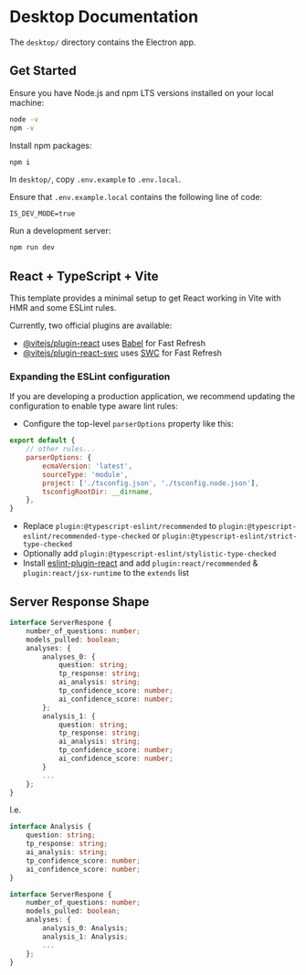 # Desktop Documentation

The `desktop/` directory contains the Electron app.

## Get Started

Ensure you have Node.js and npm LTS versions installed on your local machine:

```sh
node -v
npm -v
```

Install npm packages:

```sh
npm i
```

In `desktop/`, copy `.env.example` to `.env.local`.

Ensure that `.env.example.local` contains the following line of code:

```dotenv
IS_DEV_MODE=true
```

Run a development server:

```sh
npm run dev
```

## React + TypeScript + Vite

This template provides a minimal setup to get React working in Vite with HMR and some ESLint rules.

Currently, two official plugins are available:

- [@vitejs/plugin-react](https://github.com/vitejs/vite-plugin-react/blob/main/packages/plugin-react/README.md) uses [Babel](https://babeljs.io/) for Fast Refresh
- [@vitejs/plugin-react-swc](https://github.com/vitejs/vite-plugin-react-swc) uses [SWC](https://swc.rs/) for Fast Refresh

### Expanding the ESLint configuration

If you are developing a production application, we recommend updating the configuration to enable type aware lint rules:

- Configure the top-level `parserOptions` property like this:

```js
export default {
    // other rules...
    parserOptions: {
        ecmaVersion: 'latest',
        sourceType: 'module',
        project: ['./tsconfig.json', './tsconfig.node.json'],
        tsconfigRootDir: __dirname,
    },
}
```

- Replace `plugin:@typescript-eslint/recommended` to `plugin:@typescript-eslint/recommended-type-checked` or `plugin:@typescript-eslint/strict-type-checked`
- Optionally add `plugin:@typescript-eslint/stylistic-type-checked`
- Install [eslint-plugin-react](https://github.com/jsx-eslint/eslint-plugin-react) and add `plugin:react/recommended` & `plugin:react/jsx-runtime` to the `extends` list

## Server Response Shape

```ts
interface ServerRespone {
    number_of_questions: number;
    models_pulled: boolean;
    analyses: {
        analyses_0: {
            question: string;
            tp_response: string;
            ai_analysis: string;
            tp_confidence_score: number;
            ai_confidence_score: number;
        };
        analysis_1: {
            question: string;
            tp_response: string;
            ai_analysis: string;
            tp_confidence_score: number;
            ai_confidence_score: number;
        }
        ...
    };
}
```

I.e.

```ts
interface Analysis {
    question: string;
    tp_response: string;
    ai_analysis: string;
    tp_confidence_score: number;
    ai_confidence_score: number;
}

interface ServerRespone {
    number_of_questions: number;
    models_pulled: boolean;
    analyses: {
        analysis_0: Analysis;
        analysis_1: Analysis;
        ...
    };
}
```
